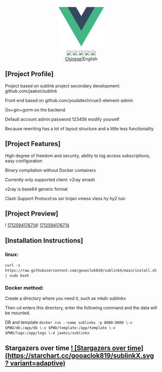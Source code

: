  <div align="center"><img src="webs/src/assets/logo.png" width="150px" height="150px" /></div> 

 <div align="center">     <img src="https://img.shields.io/badge/Vue-5.0.8-brightgreen.svg"/>     <img src="https://img.shields.io/badge/Go-1.22.0-green.svg"/>     <img src="https://img.shields.io/badge/Element Plus-2.6.1-blue.svg"/>     <img src="https://img.shields.io/badge/license-MIT-green.svg"/>     <a href="https://t.me/+u6gLWF0yP5NiZWQ1" target="_blank">         <img src="https://img.shields.io/badge/TG-交流群-orange.svg"/>     </a>     <div align="center"><a href="README.md">Chinese</a>|English</div></div> 

 ## [Project Profile] 

 Project based on sublink project secondary development: github.com/jaaksii/sublink 

 Front end based on github.com/youlaitech/vue3-element-admin 

 Go+gin+gorm on the backend 

 Default account admin password 123456 modify yourself 

 Because rewriting has a lot of layout structure and a little less functionality 

 ## [Project Features] 

 High degree of freedom and security, ability to log access subscriptions, easy configuration 

 Binary compilation without Docker containers 

 Currently only supported client: v2ray smash 

 v2ray is base64 generic format 

 Clash Support Protocol:ss ssr trojan vmess vless hy hy2 tuic 

 ## [Project Preview] 

 !  [1712594176714](webs/src/assets/1.png)!  [1712594176714](webs/src/assets/2.png) 

 ## [Installation Instructions]  
 ### linux: 
 ```curl -s https://raw.githubusercontent.com/gooaclok819/sublinkX/main/install.sh | sudo bash ``` 

 ### Docker method: 

 Create a directory where you need it, such as mkdir sublinkx 

 Then cd enters this directory, enter the following command and the data will be mounted. 

 DB and template ```docker run --name sublinkx -p 8000:8000 \-v $PWD/db:/app/db \-v $PWD/template:/app/template \-v $PWD/logs:/app/logs \-d jaaksi/sublinkx ``` 

 ## Stargazers over time [!  [Stargazers over time](https://starchart.cc/gooaclok819/sublinkX.svg?  variant=adaptive)](https://starchart.cc/gooaclok819/sublinkX) 